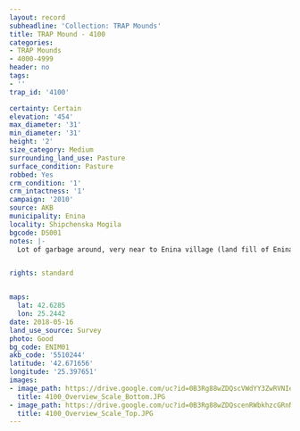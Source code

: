 ```yaml
---
layout: record
subheadline: 'Collection: TRAP Mounds'
title: TRAP Mound - 4100
categories:
- TRAP Mounds
- 4000-4999
header: no
tags:
- ''
trap_id: '4100'

certainty: Certain
elevation: '454'
max_diameter: '31'
min_diameter: '31'
height: '2'
size_category: Medium
surrounding_land_use: Pasture
surface_condition: Pasture
robbed: Yes
crm_condition: '1'
crm_intactness: '1'
campaign: '2010'
source: AKB
municipality: Enina
locality: Shipchenska Mogila
bgcode: DS001
notes: |-
  Lot of garbage around, very near to Enina village (land fill of Enina).


rights: standard


maps:
  lat: 42.6285
  lon: 25.2442
date: 2018-05-16
land_use_source: Survey
photo: Good
bg_code: ENIM01
akb_code: '5510244'
latitude: '42.671656'
longitude: '25.397651'
images:
- image_path: https://drive.google.com/uc?id=0B3Rg88wZDQscVWdYY3ZwRVNIelE
  title: 4100_Overview_Scale_Bottom.JPG
- image_path: https://drive.google.com/uc?id=0B3Rg88wZDQscenRWbkhzcGRnNU0
  title: 4100_Overview_Scale_Top.JPG
---
```

